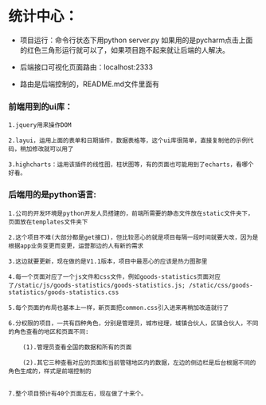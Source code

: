 
# 统计中心：

- 项目运行：命令行状态下用python server.py 如果用的是pycharm点击上面的红色三角形运行就可以了，如果项目跑不起来就让后端的人解决。

- 后端接口可视化页面路由：localhost:2333

- 路由是后端控制的，README.md文件里面有

### 前端用到的ui库：
    
    1.jquery用来操作DOM 

    2.layui，运用上面的表单和日期插件，数据表格等，这个ui库很简单，直接复制他的示例代码，稍加修改就可以用了
    
    3.highcharts：运用该插件的线性图，柱状图等，有的页面也可能用到了echarts，看哪个好看。
    
### 后端用的是python语言:	
    

    1.公司的开发环境是python开发人员搭建的，前端所需要的静态文件放在static文件夹下，页面放在templates文件夹下

    2.这个项目不难(大部分都是get接口)，但比较恶心的就是项目每隔一段时间就要大改，因为是根据app业务变更而变更，运营那边的人有新的需求

    3.这边就要更新，现在做的是V1.1版本，项目中最恶心的应该是热力图那里

    4.每一个页面对应了一个js文件和css文件，例如goods-statistics页面对应了/static/js/goods-statistics/goods-statistics.js; /static/css/goods-statistics/goods-statistics.css
    
    5.每个页面的布局也基本上一样，新页面把common.css引入进来再稍加改造就行了
    
    6.分权限的项目，一共有四种角色，分别是管理员，城市经理，城镇合伙人，区镇合伙人，不同的角色查看的地区和页面不同:
    
        (1).管理员查看全国的数据和所有的页面
        
        (2).其它三种查看对应的页面和当前管辖地区内的数据，左边的侧边栏是后台根据不同的角色生成的，样式是前端控制的
            
        
    7.整个项目预计有40个页面左右，现在做了十来个。


